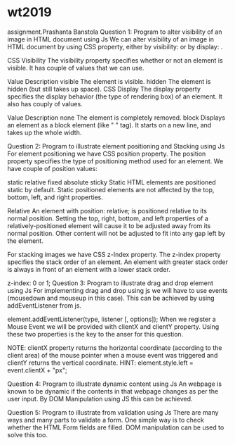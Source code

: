 # wt2019
assignment.Prashanta Banstola
Question 1: Program to alter visibility of an image in HTML document using Js We can alter visibility of an image in HTML document by using CSS property, either by visibility: or by display: .

CSS Visibility The visibility property specifies whether or not an element is visible. It has couple of values that we can use.

Value Description visible The element is visible. hidden The element is hidden (but still takes up space). CSS Display The display property specifies the display behavior (the type of rendering box) of an element. It also has couply of values.

Value Description none The element is completely removed. block Displays an element as a block element (like " " tag). It starts on a new line, and takes up the whole width.

Question 2: Program to illustrate element positioning and Stacking using Js For element positioning we have CSS position property. The position property specifies the type of positioning method used for an element. We have couple of position values:

static relative fixed absolute sticky Static HTML elements are positioned static by default. Static positioned elements are not affected by the top, bottom, left, and right properties.

Relative An element with position: relative; is positioned relative to its normal position. Setting the top, right, bottom, and left properties of a relatively-positioned element will cause it to be adjusted away from its normal position. Other content will not be adjusted to fit into any gap left by the element.

For stacking images we have CSS z-Index property. The z-index property specifies the stack order of an element. An element with greater stack order is always in front of an element with a lower stack order.

z-index: 0 or 1; Question 3: Program to illustrate drag and drop element using Js For implementing drag and drop using js we will have to use events (mousedown and mouseup in this case). This can be achieved by using addEventListener from js.

element.addEventListener(type, listener [, options]); When we register a Mouse Event we will be provided with clientX and clientY property. Using these two properties is the key to the anser for this question.

NOTE: clientX property returns the horizontal coordinate (according to the client area) of the mouse pointer when a mouse event was triggered and clientY returns the vertical coordinate. HINT: element.style.left = event.clientX + "px";

Question 4: Program to illustrate dynamic content using Js An webpage is known to be dynamic if the contents in that webpage changes as per the user input. By DOM Manipulation using JS this can be achieved.

Question 5: Program to illustrate from validation using Js There are many ways and many parts to validate a form. One simple way is to check whether the HTML Form fields are filled. DOM manipulation can be used to solve this too.
